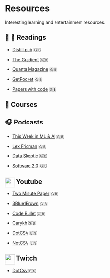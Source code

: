 # Resources

Interesting learning and entertainment resources.

## :notebook_with_decorative_cover: :book: Readings
- [Distill.pub](https://distill.pub/) :uk:

- [The Gradient](https://thegradient.pub/) :uk:

- [Quanta Magazine](https://www.quantamagazine.org/) :uk:

- [GetPocket](https://getpocket.com/explore/deep-learning) :uk: 

- [Papers with code](https://paperswithcode.com/) :uk:

## :school: Courses

## :headphones: Podcasts

- [This Week in ML & AI](https://open.spotify.com/show/2sp5EL7s7EqxttxwwoJ3i7) :uk:

- [Lex Fridman](https://open.spotify.com/show/2MAi0BvDc6GTFvKFPXnkCL) :uk:

- [Data Skeptic](https://open.spotify.com/show/1BZN7H3ikovSejhwQTzNm4) :uk:

- [Software 2.0](https://open.spotify.com/show/6nUgq0q9wVP6hMekW0dUqm) :uk:


## <img align="left" height="32" width="32" hex="#FF0000" src="https://cdn.jsdelivr.net/npm/simple-icons@v3/icons/youtube.svg" /> Youtube

- [Two Minute Paper](https://www.youtube.com/user/keeroyz) :uk:

- [3Blue1Brown](https://www.youtube.com/channel/UCYO_jab_esuFRV4b17AJtAw) :uk:

- [Code Bullet](https://www.youtube.com/channel/UC0e3QhIYukixgh5VVpKHH9Q) :uk:

- [Carykh](https://www.youtube.com/user/carykh) :uk:

- [DotCSV](https://www.youtube.com/channel/UCy5znSnfMsDwaLlROnZ7Qbg)  :es:

- [NotCSV](https://www.youtube.com/channel/UCOTko-zmnQTcOxSRdg5_uOQ/) :es:


## <img align="left" height="32" width="32" hex="#FF0000" src="https://cdn.jsdelivr.net/npm/simple-icons@v3/icons/twitch.svg" /> Twitch

- [DotCsv](https://www.twitch.tv/dotcsv) :es:


